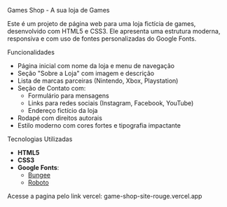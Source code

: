 Games Shop - A sua loja de Games

Este é um projeto de página web para uma loja fictícia de games, desenvolvido com HTML5 e CSS3. Ele apresenta uma estrutura 
moderna, responsiva e com uso de fontes personalizadas do Google Fonts.

Funcionalidades

- Página inicial com nome da loja e menu de navegação
- Seção "Sobre a Loja" com imagem e descrição
- Lista de marcas parceiras (Nintendo, Xbox, Playstation)
- Seção de Contato com:
  - Formulário para mensagens
  - Links para redes sociais (Instagram, Facebook, YouTube)
  - Endereço fictício da loja
- Rodapé com direitos autorais
- Estilo moderno com cores fortes e tipografia impactante

Tecnologias Utilizadas

- **HTML5**
- **CSS3**
- **Google Fonts**:
  - [Bungee](https://fonts.google.com/specimen/Bungee)
  - [Roboto](https://fonts.google.com/specimen/Roboto)

Acesse a pagina pelo link vercel:
game-shop-site-rouge.vercel.app

